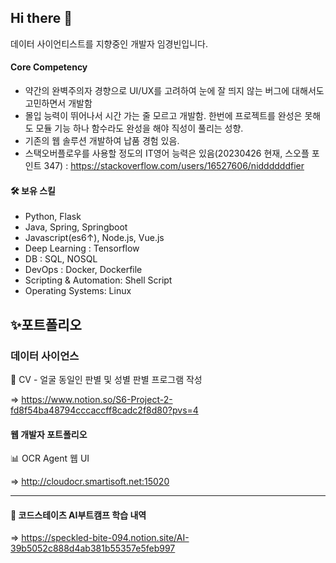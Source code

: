 ## Hi there 👋
데이터 사이언티스트를 지향중인 개발자 임경빈입니다.

#### Core Competency
- 약간의 완벽주의자 경향으로 UI/UX를 고려하여 눈에 잘 띄지 않는 버그에 대해서도 고민하면서 개발함
- 몰입 능력이 뛰어나서 시간 가는 줄 모르고 개발함. 한번에 프로젝트를 완성은 못해도 모듈 기능 하나 함수라도 완성을 해야 직성이 풀리는 성향.
- 기존의 웹 솔루션 개발하여 납품 경험 있음.
- 스택오버플로우를 사용할 정도의 IT영어 능력은 있음(20230426 현재, 스오플 포인트 347) : https://stackoverflow.com/users/16527606/niddddddfier

#### 🛠 보유 스킬
- Python, Flask
- Java, Spring, Springboot
- Javascript(es6↑), Node.js, Vue.js
- Deep Learning : Tensorflow
- DB : SQL, NOSQL
- DevOps : Docker, Dockerfile
- Scripting & Automation: Shell Script
- Operating Systems: Linux

## ✨포트폴리오
### 데이터 사이언스
:raising_hand: CV - 얼굴 동일인 판별 및 성별 판별 프로그램 작성

=> https://www.notion.so/S6-Project-2-fd8f54ba48794cccaccff8cadc2f8d80?pvs=4

#### 웹 개발자 포트폴리오
:bar_chart: OCR Agent 웹 UI

=> http://cloudocr.smartisoft.net:15020

---
#### :bookmark_tabs: 코드스테이츠 AI부트캠프 학습 내역

=> https://speckled-bite-094.notion.site/AI-39b5052c888d4ab381b55357e5feb997
<!--
**Imkyeongbin/Imkyeongbin** is a ✨ _special_ ✨ repository because its `README.md` (this file) appears on your GitHub profile.

Here are some ideas to get you started:

- 🔭 I’m currently working on ...
- 🌱 I’m currently learning ...
- 👯 I’m looking to collaborate on ...
- 🤔 I’m looking for help with ...
- 💬 Ask me about ...
- 📫 How to reach me: ...
- 😄 Pronouns: ...
- ⚡ Fun fact: ...
-->
